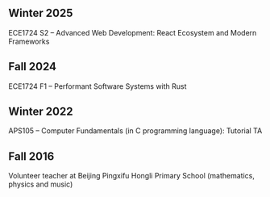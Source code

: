 ## Winter 2025
ECE1724 S2 – Advanced Web Development: React Ecosystem and Modern Frameworks

## Fall 2024
ECE1724 F1 – Performant Software Systems with Rust

## Winter 2022
APS105 – Computer Fundamentals (in C programming language): Tutorial TA

## Fall 2016 
Volunteer teacher at Beijing Pingxifu Hongli Primary School (mathematics, physics and music)

